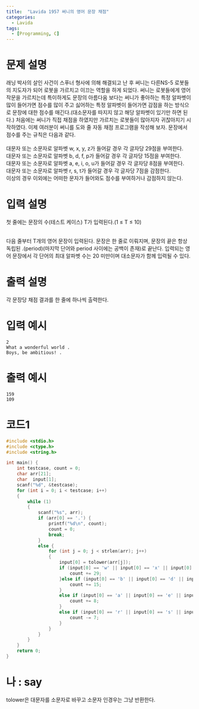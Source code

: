 ```yaml
---
title:  "Lavida 1957 써니의 영어 문장 채점"
categories:
  - Lavida
tags:
  - [Programming, C]
---
```

# 문제 설명
래닝 박사의 살인 사건이 스푸너 형사에 의해 해결되고 난 후 써니는 다른NS-5 로봇들의 지도자가 되어 로봇을 가르치고 이끄는 역할을 하게 되었다. 써니는 로봇들에게 영어 작문을 가르치는데 특이하게도 문장의 아름다움 보다는 써니가 좋아하는 특정 알파벳이 많이 들어가면 점수를 많이 주고 싫어하는 특정 알파벳이 들어가면 감점을 하는 방식으로 문장에 대한 점수를 매긴다.(대소문자를 따지지 않고 해당 알파벳이 있기만 하면 된다.) 처음에는 써니가 직접 채점을 하였지만 가르치는 로봇들이 많아지자 귀찮아지기 시작하였다. 이제 여러분이 써니를 도와 줄 자동 채점 프로그램을 작성해 보자. 문장에서 점수를 주는 규칙은 다음과 같다.<br>
<br>
대문자 또는 소문자로 알파벳 w, x, y, z가 들어갈 경우 각 글자당 29점을 부여한다.<br>
대문자 또는 소문자로 알파벳 b, d, f, p가 들어갈 경우 각 글자당 15점을 부여한다.<br>
대문자 또는 소문자로 알파벳 a, e, i, o, u가 들어갈 경우 각 글자당 8점을 부여한다.<br>
대문자 또는 소문자로 알파벳 r, s, t가 들어갈 경우 각 글자당 7점을 감점한다.<br>
이상의 경우 이외에는 어떠한 문자가 들어와도 점수를 부여하거나 감점하지 않는다.<br>

# 입력 설명
첫 줄에는 문장의 수(테스트 케이스) T가 입력된다.(1 ≤ T ≤ 10)<br><br>

다음 줄부터 T개의 영어 문장이 입력된다. 문장은 한 줄로 이뤄지며, 문장의 끝은 항상 독립된 .(period)(마지막 단어와 period 사이에는 공백이 존재)로 끝난다. 입력되는 영어 문장에서 각 단어의 최대 알파벳 수는 20 미만이며 대소문자가 함께 입력될 수 있다.
# 출력 설명
각 문장당 채점 결과를 한 줄에 하나씩 출력한다.
# 입력 예시
```
2
What a wonderful world .
Boys, be ambitious! .
```
# 출력 예시
```
159
109
```
# 코드1

```c
#include <stdio.h>
#include <ctype.h>
#include <string.h>

int main() {
	int testcase, count = 0;
	char arr[21];
	char  input[1];
	scanf("%d", &testcase);
	for (int i = 0; i < testcase; i++)
	{
		while (1)
		{
			scanf("%s", arr);
			if (arr[0] == '.') {
				printf("%d\n", count);
				count = 0;
				break;
			} 
			else {
				for (int j = 0; j < strlen(arr); j++)
				{
					input[0] = tolower(arr[j]);
					if (input[0] == 'w' || input[0] == 'x' || input[0] == 'y' || input[0] == 'z') {
						count += 29;
					}else if (input[0] == 'b' || input[0] == 'd' || input[0] == 'f' || input[0] == 'p') {
						count += 15;
					}
					else if (input[0] == 'a' || input[0] == 'e' || input[0] == 'i' || input[0] == 'o' || input[0] == 'u') {
						count += 8;
					}
					else if (input[0] == 'r' || input[0] == 's' || input[0] == 't') {
						count -= 7;
					}
				}
			}
		}
	}
	return 0;
}
```

# 나 : say
tolower은 대문자를 소문자로 바꾸고 소문자 인경우는 그냥 반환한다.